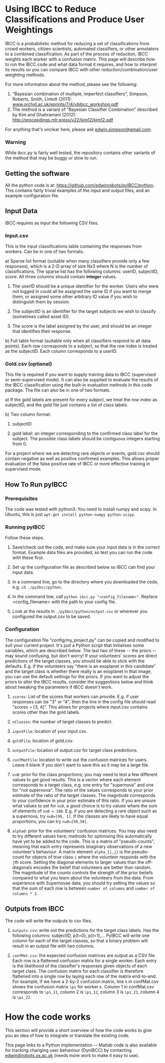 # Using IBCC to Reduce Classifications and Produce User Weightings

IBCC is a probabilistic method for reducing a set of classifications from crowd workers, citizen scientists, automated classifiers, or other 
annotators to a combined classification. 
As part of the process of reduction, IBCC weights each worker with a confusion matrix. 
This page will describe how to run the IBCC code and what data format it requires, and how to interpret its results so you can compare IBCC with other reduction/combination/user weighting methods.

For more information about the method, please see the following:
1. "Bayesian combination of multiple, imperfect classifiers", Simpson, Roberts, Smith, Lintott (2011): www.orchid.ac.uk/eprints/7/4/vbibcc_workshop.pdf
1. The method is a variant of "Bayesian Classifier Combination" described by Kim and Ghahramani (2012): http://proceedings.mlr.press/v22/kim12/kim12.pdf

For anything that's unclear here, please ask edwin.simpson@gmail.com.

### Warning

While ibcc.py is fairly well tested, the repository contains other variants of the method that may be buggy or slow to run.

## Getting the software

All the python code is at: https://github.com/edwinrobots/pyIBCC/python. This contains fairly trivial examples of the input and output files, and an example configuration file.

## Input Data

IBCC requires as input the following CSV files.
 
### Input.csv

This is the input classifications table containing the responses from workers. Can be in one of two formats. 

a) Sparse list format (suitable when many classifiers provide only a few responses), which is a 2-D array of size Nx3 where N is the number of classifications. The sparse list has the following columns: userID, subjectID, score. All three columns should contain **integer** values. 

1. The userID should be a unique identifier for the worker. Users who were not logged in could all be assigned the same ID if you want to merge them, or assigned some other arbitrary ID value if you wish to distinguish them by session. 

1. The subjectID is an identifier for the target subjects we wish to classify (sometimes called asset ID). 

1. The score is the label assigned by the user, and should be an integer that identifies their response. 

b) Full table format (suitable only when all classifiers respond to all data points). Each row corresponds to a subject, so that the row index is treated as the subjectID. Each column corresponds to a userID.

### Gold.csv (optional)

This file is required if you want to supply training data to IBCC (supervised or semi-supervised mode). It can also be supplied to evaluate the results of the IBCC classification using the built-in evaluation methods in this code package. The file can also be in one of two formats.

a) If the gold labels are present for every subject, we treat the row index as subjectID, and the gold file just contains a list of class labels.

b) Two column format:

1. subjectID 

1. gold label: an integer corresponding to the confirmed class label for the subject. The possible class labels should be contiguous integers starting from 0.

For a project where we are detecting rare objects or events, gold.csv should contain negative as well as positive confirmed examples. This allows proper evaluation of the false positive rate of IBCC or more effective training in supervised mode. 

## How To Run pyIBCC

### Prerequisites

The code was tested with python3. You need to install numpy and scipy. In Ubuntu, this is just `apt-get install python-numpy python-scipy`. 

### Running pyIBCC

Follow these steps. 

1. Save/check out the code, and make sure your input data is in the correct format. Example data files are provided, so test you can run the code with these first.

1. Set up the configuration file as described below so IBCC can find your input data.

1. In a command line, go to the directory where you downloaded the code, e.g. `cd ./pyIbcc/python`.

1. In the command line, call `python ibcc.py "<config_filename>"`. Replace <config_filename> with the path to your config file.

1. Look at the results in `./pyIbcc/python/output.csv` or wherever you configured the output.csv to be saved.

### Configuration

The configuration file "config/my_project.py" can be copied and modified to suit your current project. It's just a Python script that initialises some variables, which are described below. The last two of these -- the priors -- may sound confusing, but don't worry! If your volunteers' scores are direct predictions of the target classes, you should be able to stick with the defaults. E.g. if the volunteers say "there is an exoplanet in this candidate" and the target class is whether there really is an exoplanet in that image, you can use the default settings for the priors. If you want to adjust the priors to alter the IBCC results, consider the suggestions below and think about tweaking the parameters if IBCC doesn't work. 

1. `scores`: List of the scores that workers can provide. E.g. if user responses can be "3" or "4", then the line in the config file should read "scores = [3, 4]". This allows for projects where input.csv contains scores other than the gold labels.

1. `nClasses`: the number of target classes to predict.

1. `inputFile`: location of your input.csv.

1. `goldFile`: location of gold.csv.

1. `outputFile`: location of output.csv for target class predictions.

1. `confMatFile`: location to write out the confusion matrices for users. Leave it blank if you don't want to save this as it may be a large file.

1. `nu0`: prior for the class proportions; you may need to test a few different values to get good results. This is a vector where each element corresponds to a target class, e.g. one entry for "supernova" and one for "not supernova". The ratio of the values corresponds to your prior estimate of the ratio of the target classes. The magnitude corresponds to your confidence in your prior estimate of this ratio. If you are unsure what values to set for `nu0`, a good choice is to try values where the sum of elements of `nu0 = 100`.  E.g. if you are detecting a rare object such as a supernova, try `nu0=[99, 1]`. If the classes are likely to have equal proportions, you can try `nu0=[50,50]`. 

1. `alpha0`: prior for the volunteers' confusion matrices. You may also need to try different values here; methods for optimising this automatically have yet to be added to the code. This is a matrix of "pseudo-counts", meaning that each entry represents imaginary observations of a new volunteer's behaviour. A matrix element `alpha_{i,j}` is the pseudo-count for objects of true class `i` where the volunteer responds with the `j`th score. Setting the diagonal elements to larger values than the off-diagonals encodes the belief that volunteers are better than random. The magnitude of the counts controls the strength of the prior beliefs compared to what you learn about the volunteers from the data. From experience with Supernovae data, you should try setting the values so that the sum of each row is between `number of columns` and `number of columns * 2`. 

## Outputs from IBCC

The code will write the outputs to csv files.

1. `outputs.csv`: write out the predictions for the target class labels. Has the following columns: subjectID, p(t=0), p(t=1),... PyIBCC will write one column for each of the target classes, so that a binary problem will result in an output file with two columns. 

1. `confMat.csv`: the expected confusion matrices are output as a CSV file. Each row is a flattened confusion matrix for a single worker. Each entry is the likelihood of the classifier's responses given objects of each target class. The confusion matrix for each classifier is therefore flattened into a single row by laying each row of the matrix end-to-end. For example, if we have  a 2-by-2 confusion matrix, line `k` in confMat.csv shows the confusion matrix `\pi` for worker `k`. Column 1 in confMat.csv corresponds to `\pi_11`, column 2 is `\pi_12`, column 3 is `\pi_21`, column 4 is `\pi_22`.

# How the code works

This section will provide a short overview of how the code works to give you an idea of how to integrate or translate the existing code.

This page links to a Python implementation -- Matlab code is also available for tracking changing user behaviour (DynIBCC) by contacting edwin@robots.ox.ac.uk (needs more work to make it easy to use).

